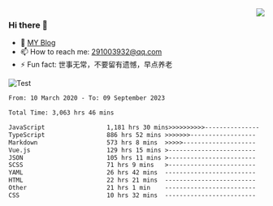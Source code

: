 <img align='right' src='https://github-readme-stats.vercel.app/api?username=niaogege&show_icons=true&theme=radical'/>

### Hi there 👋

- 🌱 [MY Blog](https://bythewayer.com/)
- 📫 How to reach me: 291003932@qq.com
- ⚡ Fun fact:  世事无常，不要留有遗憾，早点养老

![Test](https://github-readme-stats.vercel.app/api/top-langs/?username=niaogege&layout=compact)

<!--START_SECTION:waka-->

```txt
From: 10 March 2020 - To: 09 September 2023

Total Time: 3,063 hrs 46 mins

JavaScript                 1,181 hrs 30 mins>>>>>>>>>>---------------   38.56 %
TypeScript                 886 hrs 52 mins >>>>>>>------------------   28.95 %
Markdown                   573 hrs 8 mins  >>>>>--------------------   18.71 %
Vue.js                     129 hrs 15 mins >------------------------   04.22 %
JSON                       105 hrs 11 mins >------------------------   03.43 %
SCSS                       71 hrs 9 mins   >------------------------   02.32 %
YAML                       26 hrs 42 mins  -------------------------   00.87 %
HTML                       22 hrs 21 mins  -------------------------   00.73 %
Other                      21 hrs 1 min    -------------------------   00.69 %
CSS                        10 hrs 32 mins  -------------------------   00.34 %
```

<!--END_SECTION:waka-->
